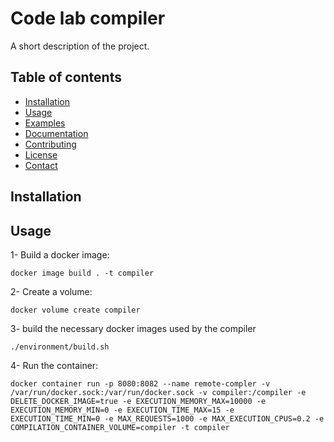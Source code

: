 # Code lab compiler

A short description of the project.

## Table of contents

- [Installation](#installation)
- [Usage](#usage)
- [Examples](#examples)
- [Documentation](#documentation)
- [Contributing](#contributing)
- [License](#license)
- [Contact](#contact)

## Installation

## Usage

1- Build a docker image:
```shell
docker image build . -t compiler
```

2- Create a volume:
```shell
docker volume create compiler
```

3- build the necessary docker images used by the compiler
```shell
./environment/build.sh
```

4- Run the container:
```shell
docker container run -p 8080:8082 --name remote-compler -v /var/run/docker.sock:/var/run/docker.sock -v compiler:/compiler -e DELETE_DOCKER_IMAGE=true -e EXECUTION_MEMORY_MAX=10000 -e EXECUTION_MEMORY_MIN=0 -e EXECUTION_TIME_MAX=15 -e EXECUTION_TIME_MIN=0 -e MAX_REQUESTS=1000 -e MAX_EXECUTION_CPUS=0.2 -e COMPILATION_CONTAINER_VOLUME=compiler -t compiler
```